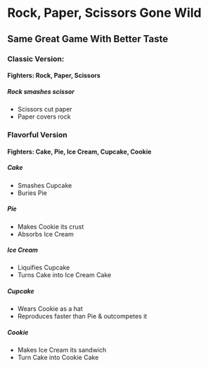 # Rock, Paper, Scissors Gone Wild
## Same Great Game With Better Taste


### Classic Version:
#### Fighters: Rock, Paper, Scissors

##### Rock smashes scissor
  - Scissors cut paper
  - Paper covers rock


### Flavorful Version
#### Fighters: Cake, Pie, Ice Cream, Cupcake, Cookie

##### Cake
  - Smashes Cupcake
  - Buries Pie
##### Pie
  - Makes Cookie its crust
  - Absorbs Ice Cream
##### Ice Cream
  - Liquifies Cupcake
  - Turns Cake into Ice Cream Cake
##### Cupcake
  - Wears Cookie as a hat
  - Reproduces faster than Pie & outcompetes it
##### Cookie
  - Makes Ice Cream its sandwich
  - Turn Cake into Cookie Cake
